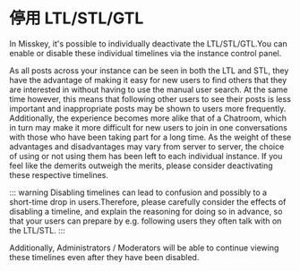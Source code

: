 # 停用 LTL/STL/GTL
In Misskey, it's possible to individually deactivate the LTL/STL/GTL.You can enable or disable these individual timelines via the instance control panel.

As all posts across your instance can be seen in both the LTL and STL, they have the advantage of making it easy for new users to find others that they are interested in without having to use the manual user search. At the same time however, this means that following other users to see their posts is less important and inappropriate posts may be shown to users more frequently. Additionally, the experience becomes more alike that of a Chatroom, which in turn may make it more difficult for new users to join in one conversations with those who have been taking part for a long time. As the weight of these advantages and disadvantages may vary from server to server, the choice of using or not using them has been left to each individual instance. If you feel like the demerits outweigh the merits, please consider deactivating these respective timelines.

::: warning
Disabling timelines can lead to confusion and possibly to a short-time drop in users.Therefore, please carefully consider the effects of disabling a timeline, and explain the reasoning for doing so in advance, so that your users can prepare by e.g. following users they often talk with on the LTL/STL.
:::

Additionally, Administrators / Moderators will be able to continue viewing these timelines even after they have been disabled.
